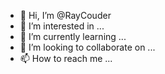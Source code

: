 - 👋 Hi, I’m @RayCouder
- 👀 I’m interested in ...
- 🌱 I’m currently learning ...
- 💞️ I’m looking to collaborate on ...
- 📫 How to reach me ...

<!---
RayCouder/RayCouder is a ✨ special ✨ repository because its `README.md` (this file) appears on your GitHub profile.
You can click the Preview link to take a look at your changes.
--->
